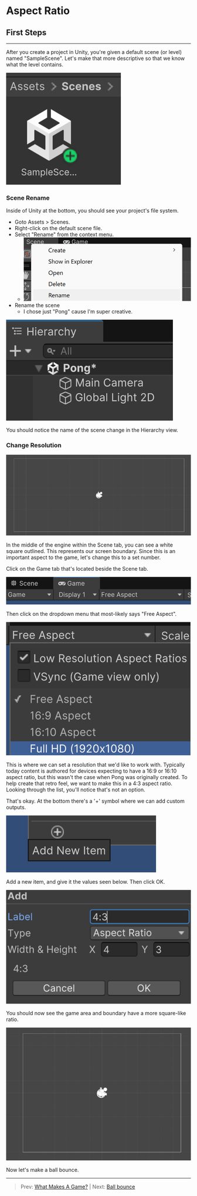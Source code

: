 # Aspect Ratio


## First Steps
***
After you create a project in Unity, you're given a default scene (or level) named "SampleScene". Let's make that more descriptive so that we know what the level contains.

![img.png](img.png)

### Scene Rename
Inside of Unity at the bottom, you should see your project's file system.
* Goto Assets > Scenes.
* Right-click on the default scene file.
* Select "Rename" from the context menu.
    * ![img_1.png](img_1.png)
* Rename the scene
    * I chose just "Pong" cause I'm super creative.

![img_2.png](img_2.png)

You should notice the name of the scene change in the Hierarchy view.

### Change Resolution

![img_3.png](img_3.png)

In the middle of the engine within the Scene tab, you can see a white square outlined. This represents our screen boundary. Since this is an important aspect to the game, let's change this to a set number.

Click on the Game tab that's located beside the Scene tab.

![img_4.png](img_4.png)

Then click on the dropdown menu that most-likely says "Free Aspect".

![img_5.png](img_5.png)

This is where we can set a resolution that we'd like to work with. Typically today content is authored for devices expecting to have a 16:9 or 16:10 aspect ratio,
but this wasn't the case when Pong was originally created. To help create that retro feel, we want to make this in a 4:3 aspect ratio. Looking through the list, you'll notice that's not an option.

That's okay. At the bottom there's a '+' symbol where we can add custom outputs.

![img_6.png](img_6.png)

Add a new item, and give it the values seen below. Then click OK.

![img_7.png](img_7.png)

You should now see the game area and boundary have a more square-like ratio.

![img_8.png](img_8.png)

Now let's make a ball bounce.

---
>Prev: [What Makes A Game?](/02_What/WHAT.md)  |  Next: [ Ball bounce ](/04_Ball/BALL.md)